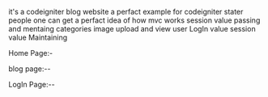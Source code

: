it's a codeigniter blog website a perfact example for  codeigniter stater people 
one can get a perfact idea of how mvc works
session value passing and mentaing categories image upload and view
user LogIn value session value Maintaining

Home Page:-


blog page:--


LogIn Page:--


